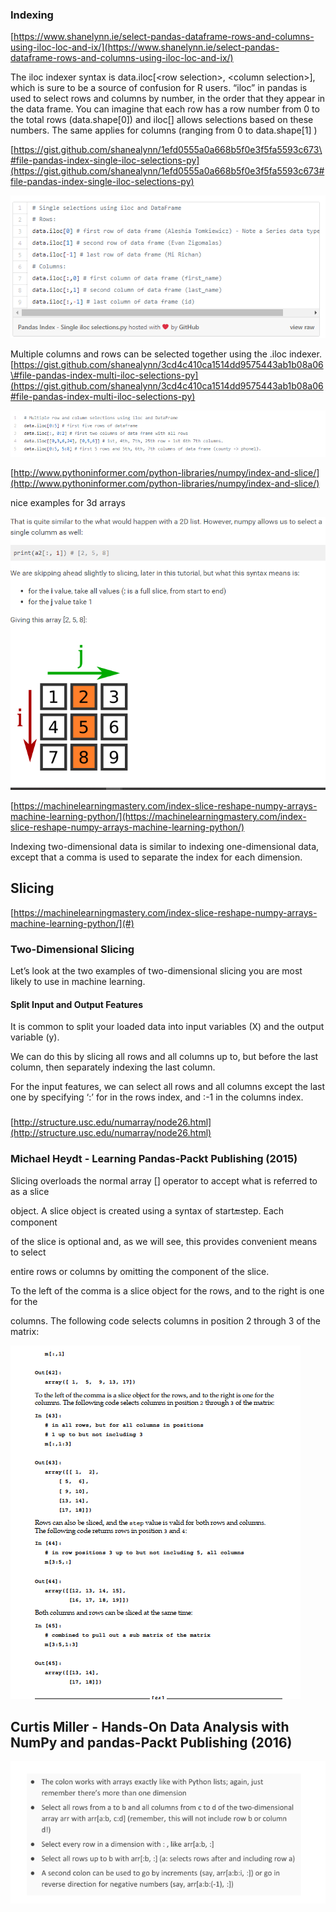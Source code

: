 ### **Indexing**

[https://www.shanelynn.ie/select-pandas-dataframe-rows-and-columns-using-iloc-loc-and-ix/](https://www.shanelynn.ie/select-pandas-dataframe-rows-and-columns-using-iloc-loc-and-ix/)

The iloc indexer syntax is data.iloc\[&lt;row selection&gt;, &lt;column selection&gt;\], which is sure to be a source of confusion for R users. “iloc” in pandas is used to select rows and columns by number, in the order that they appear in the data frame. You can imagine that each row has a row number from 0 to the total rows \(data.shape\[0\]\)  and iloc\[\] allows selections based on these numbers. The same applies for columns \(ranging from 0 to data.shape\[1\] \)

[https://gist.github.com/shanealynn/1efd0555a0a668b5f0e3f5fa5593c673\#file-pandas-index-single-iloc-selections-py](https://gist.github.com/shanealynn/1efd0555a0a668b5f0e3f5fa5593c673#file-pandas-index-single-iloc-selections-py)

![](/assets/import.png)

Multiple columns and rows can be selected together using the .iloc indexer.[https://gist.github.com/shanealynn/3cd4c410ca1514dd9575443ab1b08a06\#file-pandas-index-multi-iloc-selections-py](https://gist.github.com/shanealynn/3cd4c410ca1514dd9575443ab1b08a06#file-pandas-index-multi-iloc-selections-py)

![](/assets/import1.png)

[http://www.pythoninformer.com/python-libraries/numpy/index-and-slice/](http://www.pythoninformer.com/python-libraries/numpy/index-and-slice/)

nice examples for 3d arrays

![](/assets/import3.png)

[https://machinelearningmastery.com/index-slice-reshape-numpy-arrays-machine-learning-python/](https://machinelearningmastery.com/index-slice-reshape-numpy-arrays-machine-learning-python/)

Indexing two-dimensional data is similar to indexing one-dimensional data, except that a comma is used to separate the index for each dimension.

## **Slicing**

[https://machinelearningmastery.com/index-slice-reshape-numpy-arrays-machine-learning-python/](#)

### Two-Dimensional Slicing

Let’s look at the two examples of two-dimensional slicing you are most likely to use in machine learning.

#### Split Input and Output Features

It is common to split your loaded data into input variables \(X\) and the output variable \(y\).

We can do this by slicing all rows and all columns up to, but before the last column, then separately indexing the last column.

For the input features, we can select all rows and all columns except the last one by specifying ‘:’ for in the rows index, and :-1 in the columns index.

### 

[http://structure.usc.edu/numarray/node26.html](http://structure.usc.edu/numarray/node26.html)

### Michael Heydt - Learning Pandas-Packt Publishing \(2015\)

Slicing overloads the normal array \[\] operator to accept what is referred to as a slice

object. A slice object is created using a syntax of start:end:step. Each component

of the slice is optional and, as we will see, this provides convenient means to select

entire rows or columns by omitting the component of the slice.

To the left of the comma is a slice object for the rows, and to the right is one for the

columns. The following code selects columns in position 2 through 3 of the matrix:

![](/assets/import4.png)

## Curtis Miller - Hands-On Data Analysis with NumPy and pandas-Packt Publishing \(2016\)

![](/assets/import5.png)

